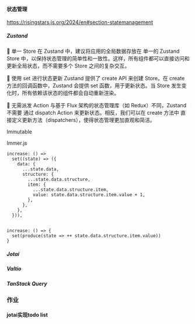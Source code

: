 #### 状态管理

https://risingstars.js.org/2024/en#section-statemanagement

##### Zustand
📌 单一 Store
在 Zustand 中，建议将应用的全局数据存放在 单一的 Zustand Store 中，以保持状态管理的简单性和一致性。这样，所有组件都可以直接访问和更新全局状态，而不需要多个 Store 之间的复杂交互。

📌 使用 set 进行状态更新
Zustand 提供了 create API 来创建 Store。在 create 方法的回调函数中，Zustand 会提供 set 函数，用于更新状态。当 Store 发生变化时，所有依赖该状态的组件都会自动重新渲染。

📌 无需派发 Action
与基于 Flux 架构的状态管理库（如 Redux）不同，Zustand 不需要 通过 dispatch Action 来更新状态。相反，我们可以在 create 方法中 直接定义更新方法（dispatchers），使得状态管理更加直观和简洁。


Immutable

Immer.js

```
increase: () =>
  set((state) => ({
    data: {
      ...state.data,
      structure: {
        ...state.data.structure,
        item: {
          ...state.data.structure.item,
          value: state.data.structure.item.value + 1,
        },
      },
    },
  })),


increase: () => {
  set(produce(state => ++ state.data.structure.item.value))
}
```

##### Jotai

##### Valtio

##### TanStack Query


### 作业
#### jotai实现todo list